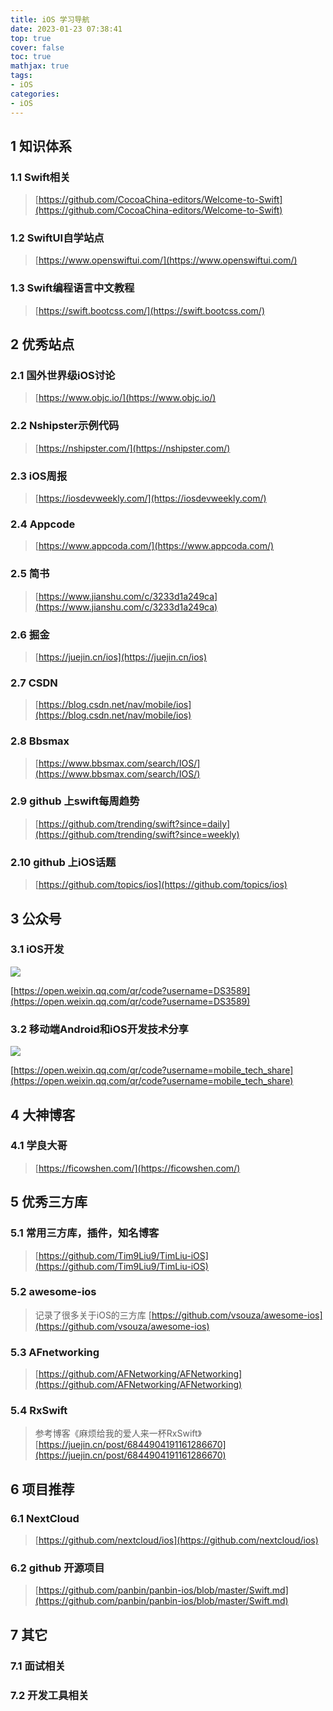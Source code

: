 ```yaml
---
title: iOS 学习导航
date: 2023-01-23 07:38:41
top: true
cover: false
toc: true
mathjax: true
tags:
- iOS
categories:
- iOS
---
```


## 1 知识体系

### 1.1 Swift相关
> [https://github.com/CocoaChina-editors/Welcome-to-Swift](https://github.com/CocoaChina-editors/Welcome-to-Swift)

### 1.2 SwiftUI自学站点
> [https://www.openswiftui.com/](https://www.openswiftui.com/)

### 1.3 Swift编程语言中文教程
> [https://swift.bootcss.com/](https://swift.bootcss.com/)

## 2 优秀站点

### 2.1 国外世界级iOS讨论
> [https://www.objc.io/](https://www.objc.io/)

### 2.2 Nshipster示例代码
> [https://nshipster.com/](https://nshipster.com/)

### 2.3 iOS周报
> [https://iosdevweekly.com/](https://iosdevweekly.com/)

### 2.4 Appcode
> [https://www.appcoda.com/](https://www.appcoda.com/)

### 2.5 简书
> [https://www.jianshu.com/c/3233d1a249ca](https://www.jianshu.com/c/3233d1a249ca)

### 2.6 掘金
> [https://juejin.cn/ios](https://juejin.cn/ios)

### 2.7 CSDN
> [https://blog.csdn.net/nav/mobile/ios](https://blog.csdn.net/nav/mobile/ios)

### 2.8 Bbsmax
> [https://www.bbsmax.com/search/IOS/](https://www.bbsmax.com/search/IOS/)

### 2.9 github 上swift每周趋势
> [https://github.com/trending/swift?since=daily](https://github.com/trending/swift?since=weekly)

### 2.10 github 上iOS话题
> [https://github.com/topics/ios](https://github.com/topics/ios)



## 3 公众号

### 3.1 iOS开发
<img src=iOSkaifa.jpeg>

[https://open.weixin.qq.com/qr/code?username=DS3589](https://open.weixin.qq.com/qr/code?username=DS3589)

### 3.2 移动端Android和iOS开发技术分享
<img src=mobile_tech_share.jpeg>

[https://open.weixin.qq.com/qr/code?username=mobile_tech_share](https://open.weixin.qq.com/qr/code?username=mobile_tech_share)


## 4 大神博客

### 4.1 学良大哥
> [https://ficowshen.com/](https://ficowshen.com/)


## 5 优秀三方库

### 5.1 常用三方库，插件，知名博客
> [https://github.com/Tim9Liu9/TimLiu-iOS](https://github.com/Tim9Liu9/TimLiu-iOS)

### 5.2 awesome-ios
> 记录了很多关于iOS的三方库 [https://github.com/vsouza/awesome-ios](https://github.com/vsouza/awesome-ios)

### 5.3 AFnetworking
> [https://github.com/AFNetworking/AFNetworking](https://github.com/AFNetworking/AFNetworking)

### 5.4 RxSwift
> 参考博客《麻烦给我的爱人来一杯RxSwift》 [https://juejin.cn/post/6844904191161286670](https://juejin.cn/post/6844904191161286670)



## 6 项目推荐

### 6.1 NextCloud
> [https://github.com/nextcloud/ios](https://github.com/nextcloud/ios)

### 6.2 github 开源项目
> [https://github.com/panbin/panbin-ios/blob/master/Swift.md](https://github.com/panbin/panbin-ios/blob/master/Swift.md)

## 7 其它

### 7.1 面试相关

### 7.2 开发工具相关


